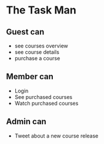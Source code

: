 # The Task Man

## Guest can
* see courses overview
* see course details
* purchase a course

## Member can
* Login
* See purchased courses
* Watch purchased courses

## Admin can
* Tweet about a new course release
